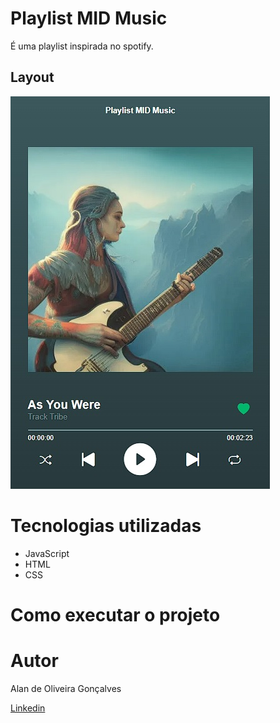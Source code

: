 # Playlist MID Music

É uma playlist inspirada no spotify.

## Layout 
![Windows](https://github.com/Alan-oliveir/Playlist_MID_Music/blob/main/Screenshot/playlist.jpg)

# Tecnologias utilizadas
- JavaScript
- HTML
- CSS

# Como executar o projeto

# Autor

Alan de Oliveira Gonçalves

[Linkedin](www.linkedin.com/in/alan-de-oliveira-gonçalves-207549258)
